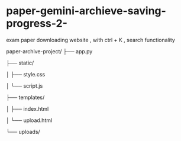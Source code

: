 # paper-gemini-archieve-saving-progress-2-
exam paper downloading website , with ctrl + K , search functionality 

paper-archive-project/
├── app.py

├── static/

│   ├── style.css

│   └── script.js

├── templates/

│   ├── index.html

│   └── upload.html

└── uploads/

